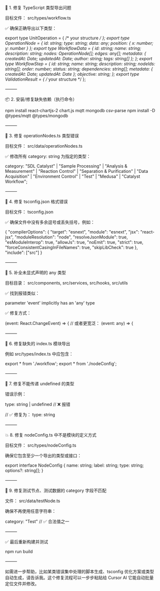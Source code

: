 

🧩 1. 修复 TypeScript 类型导出问题

目标文件： src/types/workflow.ts

✅ 确保正确导出以下类型：

export type UnitOperation = { /* your structure */ };
export type OperationNode = { id: string; type: string; data: any; position: { x: number; y: number } };
export type WorkflowData = {
  id: string;
  name: string;
  description: string;
  nodes: OperationNode[];
  edges: any[];
  metadata: { createdAt: Date; updatedAt: Date; author: string; tags: string[] };
};
export type WorkflowStep = {
  id: string;
  name: string;
  description: string;
  nodeIds: string[];
  order: number;
  status: string;
  dependencies: string[];
  metadata: { createdAt: Date; updatedAt: Date };
  objective: string;
};
export type ValidationResult = { /* your structure */ };



⸻

📦 2. 安装/修复缺失依赖（执行命令）

npm install react-chartjs-2 chart.js mqtt mongodb csv-parse
npm install -D @types/mqtt @types/mongodb



⸻

🧠 3. 修复 operationNodes.ts 类型错误

目标文件： src/data/operationNodes.ts

✅ 修改所有 category: string 为指定的类型：

category: "SDL Catalyst" | "Sample Processing" | "Analysis & Measurement" | "Reaction Control" | "Separation & Purification" | "Data Acquisition" | "Environment Control" | "Test" | "Medusa" | "Catalyst Workflow";



⸻

🧱 4. 修复 tsconfig.json 格式错误

目标文件： tsconfig.json

✅ 确保文件中没有多余逗号或丢失括号，例如：

{
  "compilerOptions": {
    "target": "esnext",
    "module": "esnext",
    "jsx": "react-jsx",
    "moduleResolution": "node",
    "resolveJsonModule": true,
    "esModuleInterop": true,
    "allowJs": true,
    "noEmit": true,
    "strict": true,
    "forceConsistentCasingInFileNames": true,
    "skipLibCheck": true
  },
  "include": ["src"]
}



⸻

💬 5. 补全未显式声明的 any 类型

目标目录： src/components, src/services, src/hooks, src/utils

✅ 找到报错类似：

parameter 'event' implicitly has an 'any' type

✅ 修复方式：

(event: React.ChangeEvent<HTMLInputElement>) => {
  // 或者更宽泛：
  (event: any) => {



⸻

📌 6. 修复缺失的 index.ts 模块导出

例如 src/types/index.ts 中应包含：

export * from './workflow';
export * from './nodeConfig';



⸻

🧩 7. 修复不能传递 undefined 的类型

错误示例：

type: string | undefined // ❌ 报错

// ✅ 修复为：
type: string



⸻

💥 8. 修复 nodeConfig.ts 中不是模块的定义方式

目标文件： src/types/nodeConfig.ts

确保它包含至少一个导出的类型或接口：

export interface NodeConfig {
  name: string;
  label: string;
  type: string;
  options?: string[];
}



⸻

🧪 9. 修复测试节点、测试数据的 category 字段不匹配

文件： src/data/testNode.ts

确保不再使用任意字符串：

category: "Test" // ✅ 合法值之一



⸻

✅ 最后重新构建并测试

npm run build



⸻

如需进一步帮助，比如某类错误集中处理的脚本生成、tsconfig 优化方案或类型自动生成，请告诉我。这个修复流程可以一步步粘贴给 Cursor AI 它能自动批量定位文件并修改。
